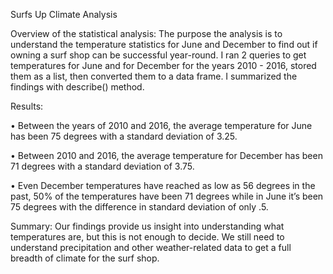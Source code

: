 Surfs Up Climate Analysis

Overview of the statistical analysis:
The purpose the analysis is to understand the temperature statistics for June and December to find out if owning a surf shop can be successful year-round.  I ran 2 queries to get temperatures for June and for December for the years 2010 - 2016, stored them as a list, then converted them to a data frame.  I summarized the findings with describe() method.

Results:

•	Between the years of 2010 and 2016, the average temperature for June has been 75 degrees with a standard deviation of 3.25.  
 
•	Between 2010 and 2016, the average temperature for December has been 71 degrees with a standard deviation of 3.75.
 
•	Even December temperatures have reached as low as 56 degrees in the past, 50% of the temperatures have been 71 degrees while in June it’s been 75 degrees with the difference in standard deviation of only .5.   

Summary:
Our findings provide us insight into understanding what temperatures are, but this is not enough to decide.  We still need to understand precipitation and other weather-related data to get a full breadth of climate for the surf shop.
